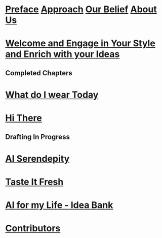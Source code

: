 # [Preface](preface.md)           [Approach](approach.md)           [Our Belief](ourbelief.md)           [About Us](aboutus.md)  
# [Welcome and Engage in Your Style and Enrich with your Ideas](engage.md)

## Completed Chapters
# [What do I wear Today](sample_chapter.md)
# [Hi There](connectmetomyfriends.md)

## Drafting In Progress
# [AI Serendepity](aiserendipity.md)  
# [Taste It Fresh](tasteitfresh.md)

# [AI for my Life - Idea Bank](inspiration.md)  
# [ Contributors ](contributors.md)
